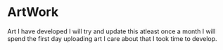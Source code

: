 # ArtWork
Art I have developed
I will try and update this atleast once a month I will spend the first day uploading art I care about that I took time to develop.
